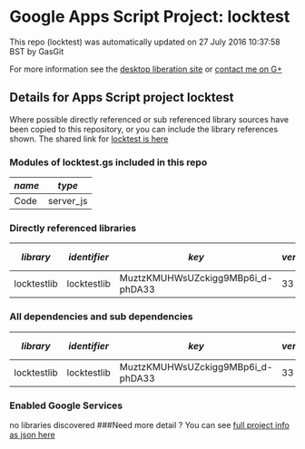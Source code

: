 # Google Apps Script Project: locktest
This repo (locktest) was automatically updated on 27 July 2016 10:37:58 BST by GasGit

For more information see the [desktop liberation site](http://ramblings.mcpher.com/Home/excelquirks/drivesdk/gettinggithubready "desktop liberation") or [contact me on G+](https://plus.google.com/+BruceMcpherson "Bruce McPherson - GDE")
## Details for Apps Script project locktest
Where possible directly referenced or sub referenced library sources have been copied to this repository, or you can include the library references shown. 
The shared link for [locktest is here](https://script.google.com/d/1MPZafkzt-oKkUiDrAzHxTSF3pxuMZUtcHGpSDuIkoTFgaq2OMQ7gWmsI/edit?usp=sharing "open in the GAS IDE")

### Modules of locktest.gs included in this repo
*name*|*type*
--- | --- 
Code| server_js
### Directly referenced libraries
*library*|*identifier*|*key*|*version*|*dev mode*|*source*|
--- | --- | --- | --- | --- | --- 
locktestlib| locktestlib|MuztzKMUHWsUZckigg9MBp6i_d-phDA33|33|no|[here](libraries/locktestlib "library source")
### All dependencies and sub dependencies
*library*|*identifier*|*key*|*version*|*dev mode*|*source*|
--- | --- | --- | --- | --- | --- 
locktestlib| locktestlib|MuztzKMUHWsUZckigg9MBp6i_d-phDA33|33|no|[here](libraries/locktestlib "library source")
### Enabled Google Services
no libraries discovered
###Need more detail ?
You can see [full project info as json here](info.json)
